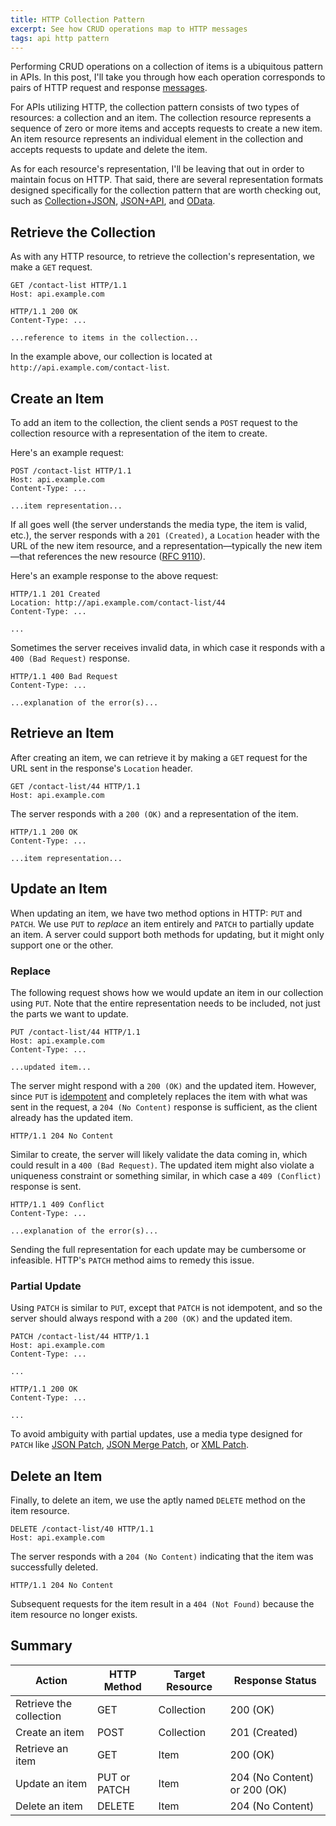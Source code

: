 ```yaml
---
title: HTTP Collection Pattern
excerpt: See how CRUD operations map to HTTP messages
tags: api http pattern
---
```


Performing CRUD operations on a collection of items is a ubiquitous pattern in APIs. In this post, I'll take you through how each operation corresponds to pairs of HTTP request and response [messages](https://www.rfc-editor.org/rfc/rfc9110.html#name-messages).

For APIs utilizing HTTP, the collection pattern consists of two types of resources: a collection and an item. The collection resource represents a sequence of zero or more items and accepts requests to create a new item. An item resource represents an individual element in the collection and accepts requests to update and delete the item.

As for each resource's representation, I'll be leaving that out in order to maintain focus on HTTP. That said, there are several representation formats designed specifically for the collection pattern that are worth checking out, such as [Collection+JSON](http://amundsen.com/media-types/collection/), [JSON+API](https://jsonapi.org/), and [OData](https://www.odata.org/).

## Retrieve the Collection

As with any HTTP resource, to retrieve the collection's representation, we make a `GET` request.

```http
GET /contact-list HTTP/1.1
Host: api.example.com
```

```http
HTTP/1.1 200 OK
Content-Type: ...

...reference to items in the collection...
```

In the example above, our collection is located at `http://api.example.com/contact-list`.

## Create an Item

To add an item to the collection, the client sends a `POST` request to the collection resource with a representation of the item to create.

Here's an example request:

```http
POST /contact-list HTTP/1.1
Host: api.example.com
Content-Type: ...

...item representation...
```

If all goes well (the server understands the media type, the item is valid, etc.), the server responds with a `201 (Created)`, a `Location` header with the URL of the new item resource, and a representation—typically the new item—that references the new resource ([RFC 9110](https://www.rfc-editor.org/rfc/rfc9110.html#section-9.3.3-4)).

Here's an example response to the above request:

```http
HTTP/1.1 201 Created
Location: http://api.example.com/contact-list/44
Content-Type: ...

...
```

Sometimes the server receives invalid data, in which case it responds with a `400 (Bad Request)` response.

```http
HTTP/1.1 400 Bad Request
Content-Type: ...

...explanation of the error(s)...
```

## Retrieve an Item

After creating an item, we can retrieve it by making a `GET` request for the URL sent in the response's `Location` header.

```http
GET /contact-list/44 HTTP/1.1
Host: api.example.com
```

The server responds with a `200 (OK)` and a representation of the item.

```http
HTTP/1.1 200 OK
Content-Type: ...

...item representation...
```

## Update an Item

When updating an item, we have two method options in HTTP: `PUT` and `PATCH`. We use `PUT` to _replace_ an item entirely and `PATCH` to partially update an item. A server could support both methods for updating, but it might only support one or the other.

### Replace

The following request shows how we would update an item in our collection using `PUT`. Note that the entire representation needs to be included, not just the parts we want to update.

```http
PUT /contact-list/44 HTTP/1.1
Host: api.example.com
Content-Type: ...

...updated item...
```

The server might respond with a `200 (OK)` and the updated item. However, since `PUT` is [idempotent](https://www.rfc-editor.org/rfc/rfc9110.html#name-idempotent-methods) and completely replaces the item with what was sent in the request, a `204 (No Content)` response is sufficient, as the client already has the updated item.

```http
HTTP/1.1 204 No Content
```

Similar to create, the server will likely validate the data coming in, which could result in a `400 (Bad Request)`. The updated item might also violate a uniqueness constraint or something similar, in which case a `409 (Conflict)` response is sent.

```http
HTTP/1.1 409 Conflict
Content-Type: ...

...explanation of the error(s)...
```

Sending the full representation for each update may be cumbersome or infeasible. HTTP's `PATCH` method aims to remedy this issue.

### Partial Update

Using `PATCH` is similar to `PUT`, except that `PATCH` is not idempotent, and so the server should always respond with a `200 (OK)` and the updated item.

```http
PATCH /contact-list/44 HTTP/1.1
Host: api.example.com
Content-Type: ...

...
```

```http
HTTP/1.1 200 OK
Content-Type: ...

...
```

To avoid ambiguity with partial updates, use a media type designed for `PATCH` like [JSON Patch](https://jsonpatch.com/), [JSON Merge Patch](https://www.rfc-editor.org/rfc/rfc7396.html), or [XML Patch](https://www.rfc-editor.org/rfc/rfc7351.html).

## Delete an Item

Finally, to delete an item, we use the aptly named `DELETE` method on the item resource.

```http
DELETE /contact-list/40 HTTP/1.1
Host: api.example.com
```

The server responds with a `204 (No Content)` indicating that the item was successfully deleted.

```http
HTTP/1.1 204 No Content
```

Subsequent requests for the item result in a `404 (Not Found)` because the item resource no longer exists.

## Summary

| Action                  | HTTP Method  | Target Resource | Response Status              |
| ----------------------- | ------------ | --------------- | ---------------------------- |
| Retrieve the collection | GET          | Collection      | 200 (OK)                     |
| Create an item          | POST         | Collection      | 201 (Created)                |
| Retrieve an item        | GET          | Item            | 200 (OK)                     |
| Update an item          | PUT or PATCH | Item            | 204 (No Content) or 200 (OK) |
| Delete an item          | DELETE       | Item            | 204 (No Content)             |
